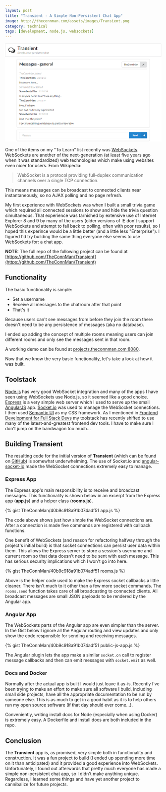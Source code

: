 ```yaml
---
layout: post
title: "Transient - A Simple Non-Persistent Chat App"
image: http://theconnman.com/assets/images/Transient.png
category: technical
tags: [development, node.js, websockets]
---
```


![Transient Screenshot](/assets/images/Transient.png)

One of the items on my "To Learn" list recently was [WebSockets](https://en.wikipedia.org/wiki/WebSocket). WebSockets are another of the next-generation (at least five years ago when it was standardized) web technologies which make using websites even nicer for users. From Wikipedia:

> WebSocket is a protocol providing full-duplex communication channels over a single TCP connection.

This means messages can be broadcast to connected clients near instantaneously, so no AJAX polling and no page refresh.

My first experience with WebSockets was when I built a small trivia game which required all connected sessions to show and hide the trivia question simultaneous. That experience was tarnished by extensive use of Internet Explorer 8 and 9 by many of the users (older versions of IE don't support WebSockets and attempt to fall back to polling, often with poor results), so I hoped this experince would be a little better (and a little less "Enterprise"). I figured I'd try building the same thing everyone else seems to use WebSockets for: a chat app.

**NOTE:** The full repo of the following project can be found at [https://github.com/TheConnMan/Transient](https://github.com/TheConnMan/Transient)

## Functionality
The basic functionality is simple:

- Set a username
- Receive all messages to the chatroom after that point
- That's it

Because users can't see messages from before they join the room there doesn't need to be any persistence of messages (aka no database).

I ended up adding the concept of multiple rooms meaning users can join different rooms and only see the messages sent in that room.

A working demo can be found at [projects.theconnman.com:8080](projects.theconnman.com:8080).

Now that we know the very basic functionality, let's take a look at how it was built.

## Toolstack
[Node.js](https://nodejs.org/en/) has very good WebSocket integration and many of the apps I have seen using WebSockets use Node.js, so it seemed like a good choice. [Express](http://expressjs.com/) is a very simple web server which I used to serve up the small [AngularJS](angularjs.org) app. [Socket.io](http://socket.io/) was used to manage the WebSocket connections. I then used [Semantic UI](semantic-ui.com) as my CSS framework. As I mentioned in [Frontend Development for Full Stack Devs](/philosophy/2015/12/20/Frontend-Development.html) my toolstack has recently shifted to use many of the latest-and-greatest frontend dev tools. I have to make sure I don't jump on the bandwagon too much...

## Building Transient
The resulting code for the initial version of **Transient** (which can be found on [GitHub](https://github.com/TheConnMan/Transient)) is somewhat underwhelming. The use of Socket.io and [angular-socket-io](https://github.com/btford/angular-socket-io) made the WebSocket connections extremely easy to manage.

### Express App
The Express app's main responsibility is to receive and broadcast messages. This functionality is shown below in an excerpt from the Express app (**app.js**) and a helper class (**rooms.js**).

{% gist TheConnMan/40b9c918a91b074adf51 app.js %}

The code above shows just how simple the WebSocket connections are. After a connection is made five commands are registered with callback functions.

One benefit of WebSockets (and reason for refactoring halfway through the project's initial build) is that socket connections can persist user data within them. This allows the Express server to store a session's username and current room so that data doesn't need to be sent with each message. This has serious security implications which I won't go into here.

{% gist TheConnMan/40b9c918a91b074adf51 rooms.js %}

Above is the helper code used to make the Express socket callbacks a little cleaner. There isn't much to it other than a few more socket commands. The `rooms.send` function takes care of all broadcasting to connected clients. All broadcast messages are small JSON payloads to be rendered by the Angular app.

### Angular App
The WebSockets parts of the Angular app are even simpler than the server. In the Gist below I ignore all the Angular routing and view updates and only show the code responsible for sending and receiving messages.

{% gist TheConnMan/40b9c918a91b074adf51 public-js-app.js %}

The Angular plugin lets the app make a similar `socket.on` call to register message callbacks and then can emit messages with `socket.emit` as well.

### Docs and Docker
Normally after the actual app is built I would just leave it as-is. Recently I've been trying to make an effort to make sure all software I build, including small side projects, have all the appropriate documentation to be run by someone else. This is as much to get in a good habit as it is to help others run my open source software (if that day should ever come...).

Conveniently, writing install docs for Node (especially when using Docker) is extremely easy. A Dockerfile and install docs are both included in the repo.

## Conclusion
The **Transient** app is, as promised, very simple both in functionality and construction. It was a fun project to build (I ended up spending more time on it than anticipated) and it provided a good experience into WebSockets. Unfortunately, I found out afterwards that pretty much everyone has made a simple non-persistent chat app, so I didn't make anything unique. Regardless, I learned some things and have yet another project to cannibalize for future projects.
